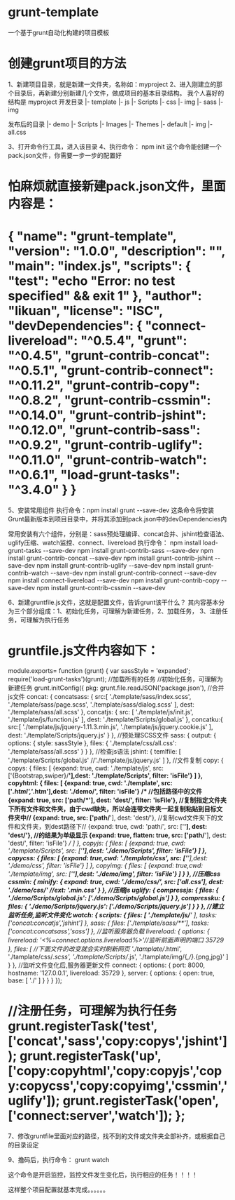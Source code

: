 # grunt-template
一个基于grunt自动化构建的项目模板

创建grunt项目的方法
========================

1、新建项目目录，就是新建一文件夹，名称如：myproject
2、进入刚建立的那个目录后，再新建分别新建几个文件，做成项目的基本目录结构。
我个人喜好的结构是
myproject
开发目录
|- template
       |-   js
       |-   Scripts
       |-   css
              |-   img
       |-   sass
       |-   img

发布后的目录
|- demo
       |- Scripts
       |-  Images
       |-  Themes
               |-  default
                         |-  img
                         |-  all.css

       
3、打开命令行工具，进入该目录
4、执行命令： npm init
     这个命令能创建一个pack.json文件，你需要一步一步的配置好

怕麻烦就直接新建pack.json文件，里面内容是：
=================================================
{
"name": "grunt-template",
"version": "1.0.0",
"description": "",
"main": "index.js",
"scripts": {
"test": "echo \"Error: no test specified\" && exit 1"
},
"author": "likuan",
"license": "ISC",
"devDependencies": {
"connect-livereload": "^0.5.4",
"grunt": "^0.4.5",
"grunt-contrib-concat": "^0.5.1",
"grunt-contrib-connect": "^0.11.2",
"grunt-contrib-copy": "^0.8.2",
"grunt-contrib-cssmin": "^0.14.0",
"grunt-contrib-jshint": "^0.12.0",
"grunt-contrib-sass": "^0.9.2",
"grunt-contrib-uglify": "^0.11.0",
"grunt-contrib-watch": "^0.6.1",
"load-grunt-tasks": "^3.4.0"
}
}
====================================================

5、安装常用组件
执行命令：npm install grunt --save-dev
这条命令将安装Grunt最新版本到项目目录中，并将其添加到pack.json中的devDependencies内

常用安装有六个组件，分别是：sass预处理编译、concat合并、jshint检查语法、uglify压缩、watch监控、connect、livereload
执行命令：
npm install load-grunt-tasks --save-dev
npm install grunt-contrib-sass  --save-dev
npm install grunt-contrib-concat  --save-dev
npm install grunt-contrib-jshint  --save-dev
npm install grunt-contrib-uglify  --save-dev
npm install grunt-contrib-watch  --save-dev
npm install grunt-contrib-connect  --save-dev
npm install connect-livereload  --save-dev
npm install grunt-contrib-copy  --save-dev
npm install grunt-contrib-cssmin  --save-dev


6、新建gruntfile.js文件，这就是配置文件，告诉grunt该干什么？
其内容基本分为三个部分组成：1、初始化任务，可理解为新建任务，2、加载任务， 3、注册任务，可理解为执行任务

gruntfile.js文件内容如下：
============================================================
module.exports= function (grunt) {
var sassStyle = 'expanded';
require('load-grunt-tasks')(grunt); //加载所有的任务
//初始化任务，可理解为新建任务
grunt.initConfig({
pkg: grunt.file.readJSON('package.json'),
//合并js文件
concat: {
concatsass: {
src:[
'./template/sass/index.scss',
'./template/sass/page.scss',
'./template/sass/dialog.scss'
],
dest: './template/sass/all.scss'
},
concatjs: {
src: [
'./template/js/init.js',
'./template/js/function.js'
],
dest: './template/Scripts/global.js'
},
concatku:{
src:[
'./template/js/jquery-1.11.3.min.js',
'./template/js/jquery.cookie.js'
],
dest: './template/Scripts/jquery.js'
}
        },
//预处理SCSS文件
sass: {
output: {
options: {
style: sassStyle
},
files: {
'./template/css/all.css': './template/sass/all.scss'
}
            }
        },
//检查js语法
jshint: {
temlfile: [
'./template/Scripts/global.js'
//'./template/js/jquery.js'
]
        },
//文件复制
copy: {
copys: {
files: [
                    {expand: true, cwd: './template/js', src: ['{Bootstrap,swiper}/**'],dest: './template/Scripts', filter: 'isFile'}
                ]
            },
copyhtml: {
files: [
                    {expand: true, cwd: './template', src: ['*.html','*.htm'],dest: './demo/', filter: 'isFile'}
/*
                    //包括路径中的文件
                    {expand: true, src: ['path/*'], dest: 'dest/', filter: 'isFile'},
                    //复制指定文件夹下所有文件和文件夹，由于cwd缺失，所以会连带文件夹一起复制粘贴到目标文件夹中//
                    {expand: true, src: ['path/**'], dest: 'dest/'},
                     //复制cwd文件夹下的文件和文件夹，到dest路径下//
                    {expand: true, cwd: 'path/', src: ['**'], dest: 'dest/'},
                    //的结果为单级显示
                    {expand: true, flatten: true, src: ['path/**'], dest: 'dest/', filter: 'isFile'}
                    */
]
            },
copyjs: {
files: [
                    {expand: true, cwd: './template/Scripts', src: ['**'],dest: './demo/Scripts', filter: 'isFile'}
                ]
            },
copycss: {
files: [
                    {expand: true,cwd: './template/css', src: ['**'],dest: './demo/css', filter: 'isFile'}
                ]
            },
copyimg: {
files: [
                    {expand: true,cwd: './template/img', src: ['**'],dest: './demo/img', filter: 'isFile'}
                ]
            }
        },
//压缩css
cssmin: {
minify: {
expand: true,
cwd: './demo/css/',
src: ['all.css'],
dest: './demo/css/'
//ext: '.min.css'
}
        },
//压缩js
uglify: {
compressjs: {
files: {
'./demo/Scripts/global.js': ['./demo/Scripts/global.js']
                }
            },
compressku: {
files: {
'./demo/Scripts/jquery.js': ['./demo/Scripts/jquery.js']
                }
            }
        },
//建立监听任务,监听文件变化
watch: {
scripts: {
files: [
'./template/js/**'
],
tasks: ['concat:concatjs','jshint']
            },
sass: {
files: ['./template/sass/**'],
tasks: ['concat:concatsass','sass']
            },
//监听服务器负载
livereload: {
options: {
livereload: '<%=connect.options.livereload%>'//监听前面声明的端口  35729
},
files: [  //下面文件的改变就会实时刷新网页
'./tamplate/*.html',
'./tamplate/css/*.scss',
'./tamplate/Scripts/*.js',
'./tamplate/img/{,*/}*.{png,jpg}'
]
            }
        },
//监听文件变化后,服务器更新文件
connect: {
options: {
port: 8000,
hostname: '127.0.0.1',
livereload: 35729
},
server: {
options: {
open: true,
base: [
'./'
]
              }
          }
      }
    });

//注册任务，可理解为执行任务
grunt.registerTask('test', ['concat','sass','copy:copys','jshint']);
grunt.registerTask('up',['copy:copyhtml','copy:copyjs','copy:copycss','copy:copyimg','cssmin','uglify']);
grunt.registerTask('open', ['connect:server','watch']);
};
===============================================================

7、修改gruntfile里面对应的路径，找不到的文件或文件夹全部补齐，或根据自己的目录设定

9、撸码后，执行命令：
grunt watch

这个命令是开启监控，监控文件发生变化后，执行相应的任务！！！！

这样整个项目配置就基本完成。。。。。。

